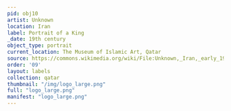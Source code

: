 ```yaml
---
pid: obj10
artist: Unknown
location: Iran
label: Portrait of a King
_date: 19th century
object_type: portrait
current_location: The Museum of Islamic Art, Qatar
source: https://commons.wikimedia.org/wiki/File:Unknown,_Iran,_early_19th_Century_-_Portrait_of_Hasan_%27Ali_Mirza_Shuja_al-Saltana_-_Google_Art_Project.jpg
order: '09'
layout: labels
collection: qatar
thumbnail: "/img/logo_large.png"
full: "logo_large.png"
manifest: "logo_large.png"
---
```

